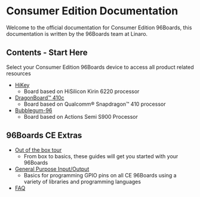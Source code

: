 # Consumer Edition Documentation

Welcome to the official documentation for Consumer Edition 96Boards, this documentation is written by the 96Boards team at Linaro.

## Contents - Start Here

Select your Consumer Edition 96Boards device to access all product related resources

- [HiKey](HiKey/README.md)
   - Board based on HiSilicon Kirin 6220 processor
- [DragonBoard™ 410c](DragonBoard-410c/README.md)
   - Board based on Qualcomm® Snapdragon™ 410 processor
- [Bubblegum-96](Bubblegum-96/README.md)
   - Board based on Actions Semi S900 Processor

## 96Boards CE Extras

- [Out of the box tour](OOTB-CE/README.md)
   - From box to basics, these guides will get you started with your 96Boards
- [General Purpose Input/Output](GPIO/README.md)
   - Basics for programming GPIO pins on all CE 96Boards using a variety of libraries and programming languages
- [FAQ]()
